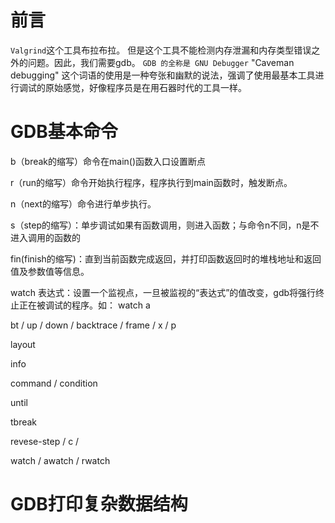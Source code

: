 # 前言

`Valgrind`这个工具布拉布拉。
但是这个工具不能检测内存泄漏和内存类型错误之外的问题。因此，我们需要gdb。
`GDB 的全称是 GNU Debugger`
"Caveman debugging" 这个词语的使用是一种夸张和幽默的说法，强调了使用最基本工具进行调试的原始感觉，好像程序员是在用石器时代的工具一样。


# GDB基本命令

b（break的缩写）命令在main()函数入口设置断点

r（run的缩写）命令开始执行程序，程序执行到main函数时，触发断点。

n（next的缩写）命令进行单步执行。

s（step的缩写）：单步调试如果有函数调用，则进入函数；与命令n不同，n是不进入调用的函数的

fin(finish的缩写)：直到当前函数完成返回，并打印函数返回时的堆栈地址和返回值及参数值等信息。

watch 表达式：设置一个监视点，一旦被监视的“表达式”的值改变，gdb将强行终止正在被调试的程序。如： watch a

bt / up / down / backtrace / frame / x / p

layout

info 

command / condition

until

tbreak

revese-step / c /

watch / awatch / rwatch
# GDB打印复杂数据结构
